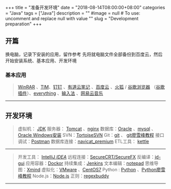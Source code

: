 +++
title = "准备开发环境"
date = "2018-08-14T08:00:00+08:00"
categories = "Java"
tags = ["Java"]
description = ""
#image = null  # To use: uncomment and replace null with value
"<!-- link" = "https://www.jianshu.com/p/db32c48eab69 -->"
slug = "Development preparation"
+++

<p class="description"></p>


## 开篇 
换电脑，记录下安装的应用，留作参考
先将就电脑文件全部备份到百度云，然后开始安装系统、基本应用、开发环境
### **基本应用** 
> [WinRAR](http://www.winrar.com.cn/) 、[TIM](http://office.qq.com/download.html)、[钉钉](https://www.dingtalk.com/?source=2202&lwfrom=2017120202092064209309201) 、[有道云笔记](http://note.youdao.com/) 、[百度云]() 、[火狐](http://www.firefox.com.cn/) / [谷歌浏览器](https://pc.qq.com/detail/1/detail_2661.html) （[谷歌插件]()）、[everything](https://pc.qq.com/detail/1/detail_1061.html) 、[输入法](https://pinyin.sogou.com/) 、[网易云音乐](https://music.163.com/#/download)

<!-- more -->

---

## 开发环境
>虚拟机：      [JDK](https://www.jianshu.com/p/1d68f76d9b38) 
>服务器： [Tomcat](http://blog.51cto.com/freeloda/1299644) 、[nginx](https://github.com/aalansehaiyang/technology-talk/blob/master/web/Nginx.md)
>数据库：[Oracle](http://www.oracle.com/technetwork/cn/database/enterprise-edition/downloads/index.html) 、[mysql](https://www.mysql.com/downloads/) 、[Oracle Windows安装](https://www.jianshu.com/p/69cd985d7111)
>SVN：[TortoiseSVN](https://tortoisesvn.net/downloads.html)
>Git：[git](https://www.git-scm.com/download/)  、 [git廖雪峰教程](https://www.liaoxuefeng.com/wiki/0013739516305929606dd18361248578c67b8067c8c017b000)
>接口调试：[Postman](https://www.getpostman.com/)
>数据库连接：[navicat_premium](https://blog.csdn.net/MAOZEXIJR/article/details/77773860?locationNum=7&fps=1)
>ETL工具： [kettle](http://www.kettle.net.cn/)

---

>开发工具： [IntelliJ *IDEA*](http://www.baidu.com/link?url=AVgZmK7jFqgK1tIQYWx5fS9kcyi5n8BjjtJ_-NuEumK-9FvfUqzCSasGxEw_-x-JkV8LbS_JMBKwbjxzd3n7SFhTd4osDQEsT6_5XF0vtd_)
>远程连接：[SecureCRT/SecureFX](https://jingyan.baidu.com/article/c1a3101ea80badde656deb83.html)
>反编译：[jd-gui](http://www.softpedia.com/get/Programming/Debuggers-Decompilers-Dissasemblers/JD-GUI.shtml)
>应用容器：[Dockor](https://www.docker.com/get-started) 
>持续集成：[Jenkins](https://blog.csdn.net/qq_26848099/article/details/78901240)
>文本编辑：[notepad](https://notepad-plus-plus.org/)
>思维导图：[Xmind](https://www.xmind.cn/zen/)
>虚拟化：[VMware](https://www.vmware.com/cn.html) 、[CentOS7](https://www.centos.org/download/)
>Python : [Python](https://www.python.org/) 、[Python廖雪峰教程](https://www.liaoxuefeng.com/wiki/0014316089557264a6b348958f449949df42a6d3a2e542c000)
> Node.js：[Node.js](https://nodejs.org/zh-cn/)
> 正则：[regexbuddy](http://www.pc0359.cn/downinfo/41229.html)

<hr />

